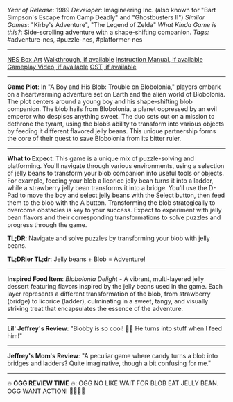 *Year of Release*: 1989
*Developer*: Imagineering Inc. (also known for "Bart Simpson's Escape from Camp Deadly" and "Ghostbusters II")
*Similar Games*: "Kirby's Adventure", "The Legend of Zelda"
*What Kinda Game is this?*: Side-scrolling adventure with a shape-shifting companion.
*Tags:* #adventure-nes, #puzzle-nes, #platformer-nes

---
[NES Box Art](https://www.google.com/search?tbm=isch&q=NES+Box+Art+A+Boy+and+His+Blob) 
[Walkthrough, if available](https://www.google.com/search?q=Walkthrough+NES+A+Boy+and+His+Blob)
[Instruction Manual, if available](https://www.google.com/search?q=NES+Instruction+Manual+A+Boy+and+His+Blob)
[Gameplay Video, if available](https://www.youtube.com/results?search_query=gameplay+NES+A+Boy+and+His+Blob) 
[OST, if available](https://www.youtube.com/results?search_query=gameplay+NES+A+Boy+and+His+Blob+OST)

- - -
**Game Plot**: In "A Boy and His Blob: Trouble on Blobolonia," players embark on a heartwarming adventure set on Earth and the alien world of Blobolonia. The plot centers around a young boy and his shape-shifting blob companion. The blob hails from Blobolonia, a planet oppressed by an evil emperor who despises anything sweet. The duo sets out on a mission to dethrone the tyrant, using the blob’s ability to transform into various objects by feeding it different flavored jelly beans. This unique partnership forms the core of their quest to save Blobolonia from its bitter ruler.

- - -
**What to Expect**: This game is a unique mix of puzzle-solving and platforming. You'll navigate through various environments, using a selection of jelly beans to transform your blob companion into useful tools or objects. For example, feeding your blob a licorice jelly bean turns it into a ladder, while a strawberry jelly bean transforms it into a bridge. You'll use the D-Pad to move the boy and select jelly beans with the Select button, then feed them to the blob with the A button. Transforming the blob strategically to overcome obstacles is key to your success. Expect to experiment with jelly bean flavors and their corresponding transformations to solve puzzles and progress through the game.

**TL;DR**: Navigate and solve puzzles by transforming your blob with jelly beans.

**TL;DRier TL;dr**: Jelly beans + Blob = Adventure!

---
**Inspired Food Item**: *Blobolonia Delight* - A vibrant, multi-layered jelly dessert featuring flavors inspired by the jelly beans used in the game. Each layer represents a different transformation of the blob, from strawberry (bridge) to licorice (ladder), culminating in a sweet, tangy, and visually striking treat that encapsulates the essence of the adventure.

---
**Lil' Jeffrey's Review**: "Blobby is so cool! 🌈🍬 He turns into stuff when I feed him!"

---
**Jeffrey's Mom's Review**: "A peculiar game where candy turns a blob into bridges and ladders? Quite imaginative, though a bit confusing for me."

---
🔥 **OGG REVIEW TIME** 🔥: OGG NO LIKE WAIT FOR BLOB EAT JELLY BEAN. OGG WANT ACTION! 🍖💥🚶‍♂️